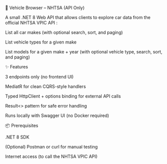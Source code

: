 🚗 Vehicle Browser – NHTSA (API Only)

A small .NET 8 Web API that allows clients to explore car data from the official NHTSA VPIC API
:

List all car makes (with optional search, sort, and paging)

List vehicle types for a given make

List models for a given make + year (with optional vehicle type, search, sort, and paging)

✨ Features

3 endpoints only (no frontend UI)

MediatR for clean CQRS-style handlers

Typed HttpClient + options binding for external API calls

Result<> pattern for safe error handling

Runs locally with Swagger UI (no Docker required)

📦 Prerequisites

.NET 8 SDK

(Optional) Postman
 or curl for manual testing

Internet access (to call the NHTSA VPIC API)
